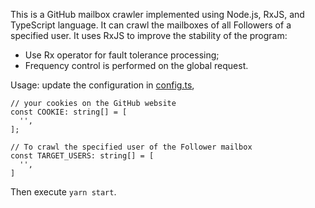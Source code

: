This is a GitHub mailbox crawler implemented using Node.js, RxJS, and TypeScript language. It can crawl the mailboxes of all Followers of a specified user. It uses RxJS to improve the stability of the program:

* Use Rx operator for fault tolerance processing;
* Frequency control is performed on the global request.

Usage: update the configuration in [config.ts](src/config.ts),

```
// your cookies on the GitHub website
const COOKIE: string[] = [
  '',
];

// To crawl the specified user of the Follower mailbox
const TARGET_USERS: string[] = [
  '',
]
```

Then execute `yarn start`.
